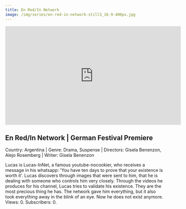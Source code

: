 ```yaml
---
title: En Red/In Network
image: /img/series/en-red-in-network-still3_16-9-400px.jpg
---
```

<iframe width="560" height="315" src="https://player.vimeo.com/video/384098571" frameborder="0" allow="accelerometer; autoplay; encrypted-media; gyroscope; picture-in-picture" allowfullscreen></iframe>

## En Red/In Network | German Festival Premiere
Country: Argentina | Genre: Drama, Suspense | Directors: Gisela Benenzon, Alejo Rosemberg | Writer: Gisela Benenzon

Lucas is Lucas-InNet, a famous youtube-nocookier, who receives a message in his whatsapp: 'You have ten days to prove that your existence is worth it'. Lucas discovers through images that were sent to him, that he is dealing with someone who controls him very closely. Through the videos he produces for his channel, Lucas tries to validate his existence. They are the most precious thing he has. The network gave him everything, but it also took everything away in the blink of an eye. Now he does not exist anymore. Views: 0. Subscribers: 0.
